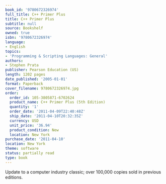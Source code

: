 ```yaml
---
book_id: '9780672326974'
full_title: C++ Primer Plus
title: C++ Primer Plus
subtitle: null
source: Bookshelf
owned: true
isbn: '9780672326974'
language:
- English
topics:
- 'Programming & Scripting Languages: General'
authors:
- Stephen Prata
publisher: Pearson Education (US)
length: 1202 pages
date_published: '2005-01-01'
format: Paperback
cover_filename: 9780672326974.jpg
order:
  order_id: 105-3805871-6702624
  product_name: C++ Primer Plus (5th Edition)
  quantity: '1'
  order_date: '2011-04-09T22:40:48Z'
  ship_date: '2011-04-10T20:32:35Z'
  currency: USD
  unit_price: '36.94'
  product_condition: New
  location: New York
purchase_date: '2011-04-10'
location: New York
theme: software
status: partially read
type: book
---
```

Update to a computer industry classic; over 100,000 copies sold in previous editions.
